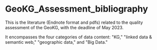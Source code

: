 # GeoKG_Assessment_bibliography
This is the literature (Endnote format and pdfs) related to the quality assessment of the GeoKG, with the deadline of May 2023.

It encompasses the four categories of data content: "KG," "linked data & semantic web," "geographic data," and "Big Data."
